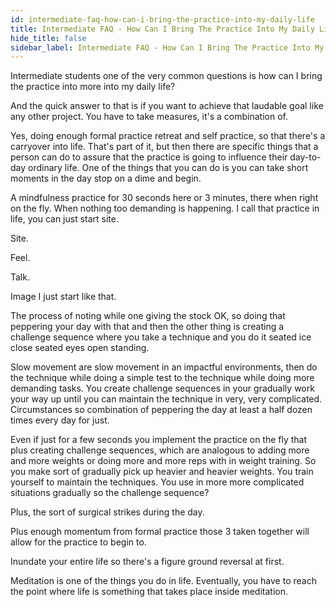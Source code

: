 ```yaml
---
id: intermediate-faq-how-can-i-bring-the-practice-into-my-daily-life
title: Intermediate FAQ - How Can I Bring The Practice Into My Daily Life
hide_title: false
sidebar_label: Intermediate FAQ - How Can I Bring The Practice Into My Daily Life
---
```

Intermediate students one of the very common questions is how can I bring the practice into more into my daily life?

And the quick answer to that is if you want to achieve that laudable goal like any other project. You have to take measures, it's a combination of.

Yes, doing enough formal practice retreat and self practice, so that there's a carryover into life. That's part of it, but then there are specific things that a person can do to assure that the practice is going to influence their day-to-day ordinary life. One of the things that you can do is you can take short moments in the day stop on a dime and begin.

A mindfulness practice for 30 seconds here or 3 minutes, there when right on the fly. When nothing too demanding is happening. I call that practice in life, you can just start site.

Site.

Feel.

Talk.

Image I just start like that.

The process of noting while one giving the stock OK, so doing that peppering your day with that and then the other thing is creating a challenge sequence where you take a technique and you do it seated ice close seated eyes open standing.

Slow movement are slow movement in an impactful environments, then do the technique while doing a simple test to the technique while doing more demanding tasks. You create challenge sequences in your gradually work your way up until you can maintain the technique in very, very complicated. Circumstances so combination of peppering the day at least a half dozen times every day for just.

Even if just for a few seconds you implement the practice on the fly that plus creating challenge sequences, which are analogous to adding more and more weights or doing more and more reps with in weight training. So you make sort of gradually pick up heavier and heavier weights. You train yourself to maintain the techniques. You use in more more complicated situations gradually so the challenge sequence?

Plus, the sort of surgical strikes during the day.

Plus enough momentum from formal practice those 3 taken together will allow for the practice to begin to.

Inundate your entire life so there's a figure ground reversal at first.

Meditation is one of the things you do in life. Eventually, you have to reach the point where life is something that takes place inside meditation.

